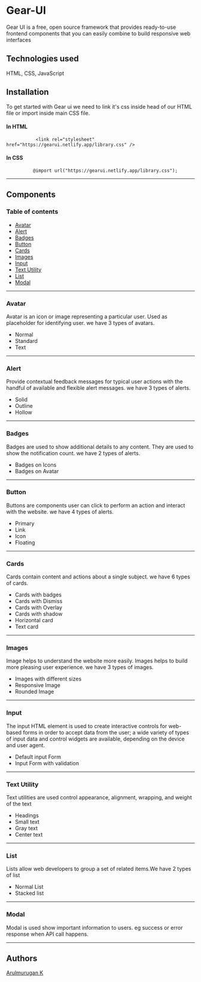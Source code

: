 # Gear-UI

Gear UI is a free, open source framework that provides ready-to-use frontend components that you can easily combine to build responsive web interfaces

## Technologies used

HTML, CSS, JavaScript

## Installation

To get started with Gear ui we need to link it's css inside head of our HTML file or import inside main CSS file.

#### In HTML

```
           <link rel="stylesheet" href="https://gearui.netlify.app/library.css" />
```

#### In CSS

```
          @import url("https://gearui.netlify.app/library.css");
```

---

## Components

### Table of contents

- [Avatar](#avatar)
- [Alert](#alert)
- [Badges](#badges)
- [Button](#button)
- [Cards](#cards)
- [Images](#images)
- [Input](#input)
- [Text Utility](#text-utility)
- [List](#list)
- [Modal](#modal)

---

### Avatar

Avatar is an icon or image representing a particular user. Used as placeholder for identifying user.
we have 3 types of avatars.

- Normal
- Standard
- Text

---

### Alert

Provide contextual feedback messages for typical user actions with the handful of available and flexible alert messages. we have 3 types of alerts.

- Solid
- Outline
- Hollow

---

### Badges

Badges are used to show additional details to any content. They are used to show the notification count. we have 2 types of alerts.

- Badges on Icons
- Badges on Avatar

---

### Button

Buttons are components user can click to perform an action and interact with the website. we have 4 types of alerts.

- Primary
- Link
- Icon
- Floating

---

### Cards

Cards contain content and actions about a single subject. we have 6 types of cards.

- Cards with badges
- Cards with Dismiss
- Cards with Overlay
- Cards with shadow
- Horizontal card
- Text card

---

### Images

Image helps to understand the website more easily. Images helps to build more pleasing user experience.
we have 3 types of images.

- Images with different sizes
- Responsive Image
- Rounded Image

---

### Input

The input HTML element is used to create interactive controls for web-based forms in order to accept data from the user; a wide variety of types of input data and control widgets are available, depending on the device and user agent.

- Default input Form
- Input Form with validation

---

### Text Utility

Text utilities are used control appearance, alignment, wrapping, and weight of the text

- Headings
- Small text
- Gray text
- Center text

---

### List

Lists allow web developers to group a set of related items.We have 2 types of list

- Normal List
- Stacked list

---

### Modal

Modal is used show important information to users. eg success or error response when API call happens.

---

## Authors

[Arulmurugan K](https://github.com/arulk8)
